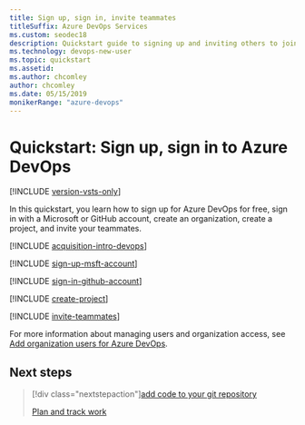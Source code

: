 ```yaml
---
title: Sign up, sign in, invite teammates
titleSuffix: Azure DevOps Services
ms.custom: seodec18
description: Quickstart guide to signing up and inviting others to join a project in Azure DevOps
ms.technology: devops-new-user
ms.topic: quickstart
ms.assetid:
ms.author: chcomley
author: chcomley
ms.date: 05/15/2019
monikerRange: "azure-devops"
---
```


# Quickstart: Sign up, sign in to Azure DevOps

[!INCLUDE [version-vsts-only](../includes/version-vsts-only.md)]

In this quickstart, you learn how to sign up for Azure DevOps for free, sign in with a Microsoft or GitHub account, create an organization, create a project, and invite your teammates.

[!INCLUDE [acquisition-intro-devops](../includes/acquisition-intro-devops.md)]

<a name="MicrosoftAccount"></a>

[!INCLUDE [sign-up-msft-account](../includes/sign-up-msft-account.md)]

<a name="GitHubAccount"></a>

[!INCLUDE [sign-in-github-account](../includes/sign-in-github-account.md)]

<a name="CreateProject"></a>

[!INCLUDE [create-project](../includes/create-project.md)]

<a id="invite-others" />

[!INCLUDE [invite-teammates](../includes/invite-teammates.md)]

For more information about managing users and organization access, see [Add organization users for Azure DevOps](../organizations/accounts/add-organization-users.md).

## Next steps

> [!div class="nextstepaction"][add code to your git repository](code-with-git.md)
>
> [Plan and track work](plan-track-work.md)
